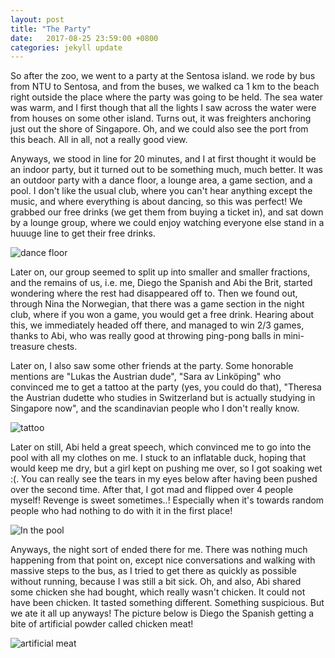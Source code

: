 ```yaml
---
layout: post
title: "The Party"
date:   2017-08-25 23:59:00 +0800
categories: jekyll update
---
```


So after the zoo, we went to a party at the Sentosa island. we rode by bus from NTU to Sentosa, and from the buses, we walked ca 1 km to the beach right outside the place where the party was going to be held. The sea water was warm, and I first though that all the lights I saw across the water were from houses on some other island. Turns out, it was freighters anchoring just out the shore of Singapore. Oh, and we could also see the port from this beach. All in all, not a really good view.

Anyways, we stood in line for 20 minutes, and I at first thought it would be an indoor party, but it turned out to be something much, much better. It was an outdoor party with a dance floor, a lounge area, a game section, and a pool. I don't like the usual club, where you can't hear anything except the music, and where everything is about dancing, so this was perfect! We grabbed our free drinks (we get them from buying a ticket in), and sat down by a lounge group, where we could enjoy watching everyone else stand in a huuuge line to get their free drinks.

![dance floor](https://lh3.googleusercontent.com/7OcUie8IwKeML-AHx1S3Bx5r2Ic5o7VQBWgS2JSDoQ36mIf30-hSOLdg0DhzSX2kIKOd_HEbL5JFodjeqRwJJg_6-_PZ5FhRPKSSzjCIRgOi5_9iwgkPT8vfUZ-b3dQx2VpcKyOlYA)

Later on, our group seemed to split up into smaller and smaller fractions, and the remains of us, i.e. me, Diego the Spanish and Abi the Brit, started wondering where the rest had disappeared off to. Then we found out, through Nina the Norwegian, that there was a game section in the night club, where if you won a game, you would get a free drink. Hearing about this, we immediately headed off there, and managed to win 2/3 games, thanks to Abi, who was really good at throwing ping-pong balls in mini-treasure chests.

Later on, I also saw some other friends at the party. Some honorable mentions are "Lukas the Austrian dude", "Sara av Linköping" who convinced me to get a tattoo at the party (yes, you could do that), "Theresa the Austrian dudette who studies in Switzerland but is actually studying in Singapore now", and the scandinavian people who I don't really know.

![tattoo](https://lh3.googleusercontent.com/w8uLcb1P5GIj05BJhC5QpvFWqFwlOu3M9hDjn3HnQZNYVPnCLPlRHV9oK-MPkGEI15Xt6eF9bb_S30kWXHobkEZVFfRMs8bpKzTUYCw6vTuoy_PKS3ClgJJUSU4jatHbDXpjdxc-sQ)

Later on still, Abi held a great speech, which convinced me to go into the pool with all my clothes on me. I stuck to an inflatable duck, hoping that would keep me dry, but a girl kept on pushing me over, so I got soaking wet :(. You can really see the tears in my eyes below after having been pushed over the second time. After that, I got mad and flipped over 4 people myself! Revenge is sweet sometimes..! Especially when it's towards random people who had nothing to do with it in the first place!

![In the pool](https://lh3.googleusercontent.com/wDKOrqRefD8K6avevA_85rYjnVYcvog0eXwYPf58soVlbHAZD1XZYai5d3hTII5zUGNxu2wjsSPB_JmfON0awxeSS_mFufCvTsMlXGUiFW_9yT30VUywcLdaKhw_iNOCWY_c6czePA)

Anyways, the night sort of ended there for me. There was nothing much happening from that point on, except nice conversations and walking with massive steps to the bus, as I tried to get there as quickly as possible without running, because I was still a bit sick. Oh, and also, Abi shared some chicken she had bought, which really wasn't chicken. It could not have been chicken. It tasted something different. Something suspicious. But we ate it all up anyways! The picture below is Diego the Spanish getting a bite of artificial powder called chicken meat!

![artificial meat](https://lh3.googleusercontent.com/Mc5c7LkrZNuHR6PxNquCQL9UtjTcDBHBQoXqiPNojpSOUN5R4CRnKbVUOebdXXk28woGXnMjsKZqZ2l7HelIgx6P9PJUiW3PErnn_-VRCL-gtIoi7LpMR4DreUM2ctOzgHiAm1IADg)
